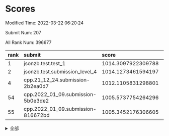 # Scores

Modified Time: 2022-03-22 06:20:24

Submit Num: 207

All Rank Num: 396677

| rank |               submit               |       score        |       sigma        | pk_num |
| :--- | :--------------------------------- | :----------------- | :----------------- | :----- |
| 1    | jsonzb.test.test_1                 | 1014.3097922309788 | 0.8422831114508842 | 7665   |
| 2    | jsonzb.test.submission_level_4     | 1014.1273461594197 | 0.8342934762847308 | 7666   |
| 4    | cpp.21_12_24.submission-2b2ea0d7   | 1012.1105831298801 | 0.803290231247837  | 7660   |
| 54   | cpp.2022_01_09.submission-5b0e3de2 | 1005.5737754264296 | 0.7306657692600992 | 7665   |
| 55   | cpp.2022_01_09.submission-816672bd | 1005.3452176306605 | 0.7134901262935253 | 7668   |


<details>
<summary>全部</summary>

| rank |                 submit                 |       score        |       sigma        | pk_num |
| :--- | :------------------------------------- | :----------------- | :----------------- | :----- |
| 1    | jsonzb.test.test_1                     | 1014.3097922309788 | 0.8422831114508842 | 7665   |
| 2    | jsonzb.test.submission_level_4         | 1014.1273461594197 | 0.8342934762847308 | 7666   |
| 3    | gobigger.level_3.submission_level_3_27 | 1012.222460717522  | 0.764532959355045  | 7663   |
| 4    | cpp.21_12_24.submission-2b2ea0d7       | 1012.1105831298801 | 0.803290231247837  | 7660   |
| 5    | gobigger.level_3.submission_level_3_10 | 1011.9629239162822 | 0.7821485751886783 | 7664   |
| 6    | gobigger.level_3.submission_level_3_24 | 1011.5691365014306 | 0.7975614756005259 | 7671   |
| 7    | gobigger.level_3.submission_level_3_12 | 1011.4339874804966 | 0.7668396495574499 | 7661   |
| 8    | gobigger.level_3.submission_level_3_15 | 1011.289321937011  | 0.7788856819958018 | 7664   |
| 9    | gobigger.level_3.submission_level_3_7  | 1011.2712811596423 | 0.7638631275189367 | 7663   |
| 10   | gobigger.level_3.submission_level_3_35 | 1010.9876750350544 | 0.7552627533959018 | 7668   |
| 11   | gobigger.level_3.submission_level_3_8  | 1010.8984210733485 | 0.7801462372373531 | 7662   |
| 12   | gobigger.level_3.submission_level_3_48 | 1010.8570657875292 | 0.778103280146093  | 7666   |
| 13   | gobigger.level_3.submission_level_3_37 | 1010.7234223539809 | 0.7538300265941347 | 7662   |
| 14   | gobigger.level_3.submission_level_3_1  | 1010.6994499785964 | 0.7666487042007822 | 7666   |
| 15   | gobigger.level_3.submission_level_3_44 | 1010.6949618639404 | 0.7581219958666001 | 7663   |
| 16   | gobigger.level_3.submission_level_3_26 | 1010.6237469671763 | 0.7710763448389224 | 7669   |
| 17   | gobigger.level_3.submission_level_3_42 | 1010.5349265915033 | 0.7631887552888887 | 7662   |
| 18   | gobigger.level_3.submission_level_3_18 | 1010.4406036126835 | 0.7584463179649719 | 7662   |
| 19   | gobigger.level_3.submission_level_3_21 | 1010.4393065851584 | 0.7669492842479568 | 7666   |
| 20   | gobigger.level_3.submission_level_3_39 | 1010.4248330586976 | 0.765929576042937  | 7671   |
| 21   | gobigger.level_3.submission_level_3_36 | 1010.2405258042023 | 0.7469997089046951 | 7664   |
| 22   | gobigger.level_3.submission_level_3_40 | 1010.2385997078227 | 0.7604484093276206 | 7662   |
| 23   | gobigger.level_3.submission_level_3_9  | 1010.2336145758977 | 0.7838155508587521 | 7670   |
| 24   | gobigger.level_3.submission_level_3_31 | 1010.2128062038182 | 0.762272463213303  | 7664   |
| 25   | gobigger.level_3.submission_level_3_30 | 1010.0632917102085 | 0.7657963473611404 | 7670   |
| 26   | gobigger.level_3.submission_level_3_0  | 1010.0509972416054 | 0.740840117354322  | 7660   |
| 27   | gobigger.level_3.submission_level_3_14 | 1010.0276437762268 | 0.7455269108915719 | 7664   |
| 28   | gobigger.level_3.submission_level_3_22 | 1010.0153462019905 | 0.7533363313698336 | 7669   |
| 29   | gobigger.level_3.submission_level_3_33 | 1010.0084641244237 | 0.7517203001097729 | 7670   |
| 30   | gobigger.level_3.submission_level_3_19 | 1009.9726548605006 | 0.7578256594263302 | 7665   |
| 31   | gobigger.level_3.submission_level_3_16 | 1009.9340442349604 | 0.7518080763038482 | 7667   |
| 32   | gobigger.level_3.submission_level_3_43 | 1009.7883175216033 | 0.7739640958012303 | 7662   |
| 33   | gobigger.level_3.submission_level_3_13 | 1009.7489417492094 | 0.7591453154814354 | 7662   |
| 34   | gobigger.level_3.submission_level_3_2  | 1009.6514685754439 | 0.7490805967518714 | 7665   |
| 35   | gobigger.level_3.submission_level_3_23 | 1009.6330499256286 | 0.7521226551792377 | 7665   |
| 36   | gobigger.level_3.submission_level_3_47 | 1009.5460157841169 | 0.7410999202889549 | 7665   |
| 37   | gobigger.level_3.submission_level_3_34 | 1009.4908846274708 | 0.7589256818528886 | 7668   |
| 38   | gobigger.level_3.submission_level_3_4  | 1009.4517660140616 | 0.7568178368216568 | 7663   |
| 39   | gobigger.level_3.submission_level_3_3  | 1009.4465680596172 | 0.7551900328141162 | 7670   |
| 40   | gobigger.level_3.submission_level_3_49 | 1009.4266067275055 | 0.7395544297065143 | 7665   |
| 41   | gobigger.level_3.submission_level_3_5  | 1009.2738779502178 | 0.7433201366300292 | 7668   |
| 42   | gobigger.level_3.submission_level_3_6  | 1009.1231666402508 | 0.7526672373782466 | 7669   |
| 43   | gobigger.level_3.submission_level_3_38 | 1009.1176255814726 | 0.7279659335880875 | 7665   |
| 44   | gobigger.level_3.submission_level_3_32 | 1009.0787414517282 | 0.7429730430696672 | 7663   |
| 45   | gobigger.level_3.submission_level_3_29 | 1009.0112098005177 | 0.7523119388676398 | 7663   |
| 46   | gobigger.level_3.submission_level_3_41 | 1008.9400599393595 | 0.7631573403069988 | 7665   |
| 47   | gobigger.level_3.submission_level_3_11 | 1008.9104537337965 | 0.7526056654117277 | 7663   |
| 48   | gobigger.level_3.submission_level_3_25 | 1008.7610897497403 | 0.7296737258161379 | 7660   |
| 49   | gobigger.level_3.submission_level_3_45 | 1008.6052011801388 | 0.7566643869085738 | 7667   |
| 50   | gobigger.level_3.submission_level_3_20 | 1008.3372583486638 | 0.7405830154927088 | 7664   |
| 51   | gobigger.level_3.submission_level_3_28 | 1008.3278340027366 | 0.7448826563684608 | 7672   |
| 52   | gobigger.level_3.submission_level_3_17 | 1008.2159928122674 | 0.7836010111894912 | 7665   |
| 53   | gobigger.level_3.submission_level_3_46 | 1007.8736594972486 | 0.7232653465809129 | 7666   |
| 54   | cpp.2022_01_09.submission-5b0e3de2     | 1005.5737754264296 | 0.7306657692600992 | 7665   |
| 55   | cpp.2022_01_09.submission-816672bd     | 1005.3452176306605 | 0.7134901262935253 | 7668   |
| 56   | gobigger.level_1.submission_level_1_35 | 1005.1955061109163 | 0.7178652640853734 | 7665   |
| 57   | gobigger.level_1.submission_level_1_37 | 1004.8984003009904 | 0.7201538884329306 | 7666   |
| 58   | gobigger.level_1.submission_level_1_1  | 1004.8609450523658 | 0.7221909882032176 | 7664   |
| 59   | gobigger.level_1.submission_level_1_16 | 1004.7821541181968 | 0.7308181363367262 | 7672   |
| 60   | gobigger.level_1.submission_level_1_24 | 1004.4324618606614 | 0.7221746404268433 | 7665   |
| 61   | gobigger.level_1.submission_level_1_32 | 1004.315900417727  | 0.7203131918540784 | 7665   |
| 62   | gobigger.level_1.submission_level_1_30 | 1004.2838884240421 | 0.7144659715395105 | 7664   |
| 63   | gobigger.level_1.submission_level_1_8  | 1004.2055204673219 | 0.715301822245729  | 7664   |
| 64   | gobigger.level_1.submission_level_1_38 | 1004.1432206702083 | 0.7120663491133076 | 7671   |
| 65   | gobigger.level_1.submission_level_1_42 | 1004.1031667623232 | 0.7154591806760281 | 7661   |
| 66   | gobigger.level_1.submission_level_1_25 | 1004.0798079347304 | 0.7340056486612846 | 7662   |
| 67   | gobigger.level_1.submission_level_1_44 | 1004.0411334825112 | 0.7115744987504377 | 7661   |
| 68   | gobigger.level_1.submission_level_1_22 | 1004.0174230115089 | 0.7197327482656846 | 7664   |
| 69   | gobigger.level_1.submission_level_1_28 | 1004.0059844891973 | 0.7300926519456935 | 7666   |
| 70   | gobigger.level_1.submission_level_1_34 | 1003.6613867219154 | 0.7299401470586717 | 7667   |
| 71   | gobigger.level_1.submission_level_1_29 | 1003.5651064503004 | 0.7244132991406464 | 7668   |
| 72   | gobigger.level_1.submission_level_1_49 | 1003.4804945671511 | 0.720595199758078  | 7661   |
| 73   | gobigger.level_1.submission_level_1_17 | 1003.4603788112739 | 0.7192049343691375 | 7667   |
| 74   | gobigger.level_1.submission_level_1_9  | 1003.433233250468  | 0.7156521988721766 | 7666   |
| 75   | gobigger.level_1.submission_level_1_43 | 1003.4265688493568 | 0.7161292753114011 | 7665   |
| 76   | gobigger.level_1.submission_level_1_36 | 1003.3408101088237 | 0.7163795744547027 | 7666   |
| 77   | gobigger.level_1.submission_level_1_18 | 1003.3102593611312 | 0.7240484106975636 | 7663   |
| 78   | gobigger.level_1.submission_level_1_6  | 1003.2840434375714 | 0.7039641805538246 | 7667   |
| 79   | gobigger.level_1.submission_level_1_23 | 1003.2742097021453 | 0.7275705050237817 | 7663   |
| 80   | gobigger.level_1.submission_level_1_15 | 1003.2483664814886 | 0.7146582888175654 | 7670   |
| 81   | gobigger.level_1.submission_level_1_11 | 1003.2124732876566 | 0.7235713554564951 | 7664   |
| 82   | gobigger.level_1.submission_level_1_45 | 1003.1684184969304 | 0.7074577497196525 | 7668   |
| 83   | gobigger.level_1.submission_level_1_4  | 1003.1620843816253 | 0.7118478392170269 | 7664   |
| 84   | gobigger.level_1.submission_level_1_14 | 1003.105745441615  | 0.7281248437177946 | 7671   |
| 85   | gobigger.level_1.submission_level_1_26 | 1003.0220728991361 | 0.724100089922221  | 7665   |
| 86   | gobigger.level_1.submission_level_1_41 | 1002.9902784639103 | 0.7128641259144464 | 7658   |
| 87   | gobigger.level_1.submission_level_1_21 | 1002.97625066073   | 0.7259773782411205 | 7667   |
| 88   | gobigger.level_1.submission_level_1_48 | 1002.9377665153526 | 0.719633961791019  | 7663   |
| 89   | gobigger.level_1.submission_level_1_5  | 1002.9161837437506 | 0.718862984951041  | 7670   |
| 90   | gobigger.level_1.submission_level_1_33 | 1002.8576951179248 | 0.7087368608043856 | 7667   |
| 91   | gobigger.level_1.submission_level_1_7  | 1002.8301120838123 | 0.7197520050254695 | 7663   |
| 92   | gobigger.level_1.submission_level_1_0  | 1002.8068991290594 | 0.7122626797598126 | 7668   |
| 93   | gobigger.level_1.submission_level_1_46 | 1002.7684750848782 | 0.718906146188253  | 7667   |
| 94   | gobigger.level_1.submission_level_1_27 | 1002.7404068328389 | 0.722514041156575  | 7663   |
| 95   | gobigger.level_1.submission_level_1_12 | 1002.6961242884987 | 0.7183273393739187 | 7664   |
| 96   | gobigger.level_1.submission_level_1_3  | 1002.5280839377549 | 0.7180325698124382 | 7667   |
| 97   | gobigger.level_1.submission_level_1_40 | 1002.5261953838237 | 0.7097875370243566 | 7666   |
| 98   | gobigger.level_1.submission_level_1_13 | 1002.4064009331512 | 0.7135426289569186 | 7666   |
| 99   | gobigger.level_1.submission_level_1_10 | 1002.4029890377905 | 0.717889884638514  | 7671   |
| 100  | gobigger.level_1.submission_level_1_20 | 1002.3555984911912 | 0.7065061034954006 | 7667   |
| 101  | gobigger.level_1.submission_level_1_31 | 1002.3530821110284 | 0.7139727964391102 | 7660   |
| 102  | gobigger.level_1.submission_level_1_19 | 1002.1621474016125 | 0.7070308500596761 | 7661   |
| 103  | gobigger.level_1.submission_level_1_2  | 1002.009652781774  | 0.7166387093979876 | 7658   |
| 104  | gobigger.level_1.submission_level_1_47 | 1001.7106379312073 | 0.7131081215842243 | 7667   |
| 105  | gobigger.level_1.submission_level_1_39 | 1001.5372985528785 | 0.7121680289023054 | 7665   |
| 106  | gobigger.random.submission_random_28   | 997.6182229347482  | 0.7112048058184789 | 7664   |
| 107  | gobigger.random.submission_random_8    | 997.3891581374585  | 0.7078357360822939 | 7670   |
| 108  | gobigger.random.submission_random_43   | 997.2341358720288  | 0.6992303907737621 | 7663   |
| 109  | gobigger.random.submission_random_47   | 997.1483243421187  | 0.6880862867062109 | 7668   |
| 110  | gobigger.random.submission_random_4    | 997.0959280830552  | 0.7033654460132913 | 7665   |
| 111  | gobigger.random.submission_random_0    | 996.9115235093514  | 0.7018743462634904 | 7668   |
| 112  | gobigger.random.submission_random_24   | 996.9101903303882  | 0.7065676700201493 | 7665   |
| 113  | gobigger.random.submission_random_10   | 996.8404824022879  | 0.7063726010336754 | 7667   |
| 114  | gobigger.random.submission_random_39   | 996.7930924438937  | 0.7103455140101583 | 7666   |
| 115  | gobigger.random.submission_random_40   | 996.7422845078268  | 0.7166708759337485 | 7667   |
| 116  | gobigger.random.submission_random_6    | 996.61069645351    | 0.7051797538560383 | 7666   |
| 117  | gobigger.random.submission_random_15   | 996.6073160556609  | 0.7108837686311221 | 7666   |
| 118  | gobigger.random.submission_random_26   | 996.5732278794997  | 0.7090476815833705 | 7668   |
| 119  | gobigger.random.submission_random_31   | 996.4850927637077  | 0.7092417152255177 | 7665   |
| 120  | gobigger.random.submission_random_23   | 996.4507226741646  | 0.6988532190993078 | 7661   |
| 121  | gobigger.random.submission_random_32   | 996.4035109659333  | 0.7082919015507774 | 7664   |
| 122  | gobigger.random.submission_random_46   | 996.3268536298501  | 0.7059037054810731 | 7665   |
| 123  | gobigger.random.submission_random_2    | 996.3135132095288  | 0.703127124540454  | 7664   |
| 124  | gobigger.random.submission_random_34   | 996.2929995179325  | 0.6897545342066845 | 7660   |
| 125  | gobigger.random.submission_random_45   | 996.0092816461613  | 0.7139147298803016 | 7660   |
| 126  | gobigger.random.submission_random_12   | 995.9372689527771  | 0.7192883239521237 | 7665   |
| 127  | gobigger.random.submission_random_35   | 995.8814771808649  | 0.7071290015830908 | 7668   |
| 128  | gobigger.random.submission_random_22   | 995.8611952491417  | 0.7158036989752413 | 7666   |
| 129  | gobigger.random.submission_random_44   | 995.8521847209137  | 0.7052155327890054 | 7667   |
| 130  | gobigger.random.submission_random_7    | 995.8376649731639  | 0.7006943292873308 | 7662   |
| 131  | gobigger.random.submission_random_38   | 995.8029685781237  | 0.7149882248590227 | 7667   |
| 132  | gobigger.random.submission_random_13   | 995.7464187289688  | 0.7080020660926215 | 7665   |
| 133  | gobigger.random.submission_random_19   | 995.711733861541   | 0.7088472544871579 | 7662   |
| 134  | gobigger.random.submission_random_37   | 995.7106428252825  | 0.7071533351453673 | 7666   |
| 135  | gobigger.random.submission_random_5    | 995.658720888978   | 0.7171472513008584 | 7661   |
| 136  | gobigger.random.submission_random_49   | 995.6461425880497  | 0.7179165328571607 | 7666   |
| 137  | gobigger.random.submission_random_42   | 995.6131130494463  | 0.70453529721509   | 7666   |
| 138  | gobigger.random.submission_random_25   | 995.5791871687583  | 0.7085881625041464 | 7663   |
| 139  | gobigger.random.submission_random_27   | 995.5567217318853  | 0.723286005456557  | 7667   |
| 140  | gobigger.random.submission_random_18   | 995.5297484210515  | 0.7235342781379145 | 7667   |
| 141  | gobigger.random.submission_random_36   | 995.4585048718101  | 0.6955395238117096 | 7670   |
| 142  | gobigger.random.submission_random_14   | 995.4553396008473  | 0.7143863427138495 | 7664   |
| 143  | gobigger.random.submission_random_11   | 995.4106123627831  | 0.7112373538583276 | 7666   |
| 144  | gobigger.random.submission_random_1    | 995.4019795171307  | 0.7170337257569537 | 7667   |
| 145  | gobigger.random.submission_random_21   | 995.3662347922238  | 0.720582430635394  | 7661   |
| 146  | gobigger.random.submission_random_3    | 995.3573724619824  | 0.7163929207057859 | 7668   |
| 147  | gobigger.random.submission_random_29   | 995.348659572385   | 0.7123856199069749 | 7661   |
| 148  | gobigger.random.submission_random_41   | 995.2800246558443  | 0.7178767182249622 | 7669   |
| 149  | gobigger.random.submission_random_17   | 995.2405345926151  | 0.7046568098056739 | 7664   |
| 150  | gobigger.random.submission_random_20   | 995.2379945646081  | 0.723214019140072  | 7668   |
| 151  | gobigger.random.submission_random_33   | 995.2054535703318  | 0.7274749540192867 | 7665   |
| 152  | gobigger.random.submission_random_16   | 995.1755597982706  | 0.7126662228072842 | 7661   |
| 153  | gobigger.random.submission_random_30   | 995.0288770367778  | 0.7008602651039695 | 7664   |
| 154  | gobigger.random.submission_random_9    | 994.9423875950996  | 0.7204178750449409 | 7664   |
| 155  | gobigger.level_2.submission_level_2_36 | 994.7338486372211  | 0.7271116822285917 | 7664   |
| 156  | gobigger.random.submission_random_48   | 994.5999239302627  | 0.7189777768295831 | 7666   |
| 157  | gobigger.level_2.submission_level_2_7  | 994.0213334845171  | 0.7210841094713211 | 7665   |
| 158  | gobigger.level_2.submission_level_2_25 | 993.340801950636   | 0.7533162887236318 | 7663   |
| 159  | gobigger.level_2.submission_level_2_10 | 993.2975753551802  | 0.7535888011680241 | 7664   |
| 160  | gobigger.level_2.submission_level_2_15 | 993.2594601854094  | 0.7618294717845635 | 7667   |
| 161  | gobigger.level_2.submission_level_2_40 | 993.2252656441964  | 0.7352676432457147 | 7665   |
| 162  | gobigger.level_2.submission_level_2_18 | 993.1535551007574  | 0.7325155138898727 | 7662   |
| 163  | gobigger.level_2.submission_level_2_5  | 993.0991665153051  | 0.7474702044227497 | 7662   |
| 164  | gobigger.level_2.submission_level_2_47 | 993.0838504664496  | 0.7311936571285459 | 7669   |
| 165  | gobigger.level_2.submission_level_2_48 | 993.0269401257195  | 0.7319699618679639 | 7667   |
| 166  | gobigger.level_2.submission_level_2_30 | 992.9414275917239  | 0.7458061689984266 | 7666   |
| 167  | gobigger.level_2.submission_level_2_37 | 992.9294403186233  | 0.7396564652593323 | 7668   |
| 168  | gobigger.level_2.submission_level_2_43 | 992.8563231957737  | 0.7490947014961955 | 7670   |
| 169  | gobigger.level_2.submission_level_2_6  | 992.8300589283638  | 0.7456212152051399 | 7667   |
| 170  | gobigger.level_2.submission_level_2_34 | 992.6621869811165  | 0.7513428168415468 | 7667   |
| 171  | gobigger.level_2.submission_level_2_8  | 992.4424810096068  | 0.7459231385925866 | 7669   |
| 172  | gobigger.level_2.submission_level_2_1  | 992.4253523665533  | 0.7371562720671833 | 7665   |
| 173  | gobigger.level_2.submission_level_2_3  | 992.4080903879081  | 0.7436287734260336 | 7669   |
| 174  | gobigger.level_2.submission_level_2_45 | 992.3372488537523  | 0.7437104490940414 | 7661   |
| 175  | gobigger.level_2.submission_level_2_2  | 992.321557048698   | 0.7544962634363246 | 7664   |
| 176  | gobigger.level_2.submission_level_2_29 | 992.2395835141     | 0.7504221837239352 | 7668   |
| 177  | gobigger.level_2.submission_level_2_35 | 992.2265295298647  | 0.7274252958707789 | 7666   |
| 178  | gobigger.level_2.submission_level_2_39 | 992.2217576691983  | 0.7380954999516836 | 7661   |
| 179  | gobigger.level_2.submission_level_2_13 | 992.2025327743951  | 0.7565532831302374 | 7667   |
| 180  | gobigger.level_2.submission_level_2_14 | 992.1240399663287  | 0.7539216291237335 | 7665   |
| 181  | gobigger.level_2.submission_level_2_11 | 992.0320078580531  | 0.7352478927045872 | 7665   |
| 182  | gobigger.level_2.submission_level_2_44 | 991.9253664293344  | 0.7682089264789378 | 7667   |
| 183  | gobigger.level_2.submission_level_2_26 | 991.8749394400785  | 0.7495613032490479 | 7667   |
| 184  | gobigger.level_2.submission_level_2_31 | 991.8707390907679  | 0.7299704707176495 | 7664   |
| 185  | gobigger.level_2.submission_level_2_12 | 991.7884649298205  | 0.7471321918195021 | 7663   |
| 186  | gobigger.level_2.submission_level_2_4  | 991.6925996932399  | 0.735038587629609  | 7666   |
| 187  | gobigger.level_2.submission_level_2_42 | 991.6570062538701  | 0.7431524395500766 | 7672   |
| 188  | gobigger.level_2.submission_level_2_19 | 991.6389415484402  | 0.7742953088274472 | 7667   |
| 189  | gobigger.level_2.submission_level_2_20 | 991.5829013930271  | 0.7649968445225298 | 7665   |
| 190  | gobigger.level_2.submission_level_2_38 | 991.5548085289901  | 0.742371677536183  | 7665   |
| 191  | gobigger.level_2.submission_level_2_41 | 991.4514934616295  | 0.7342220319718831 | 7669   |
| 192  | gobigger.level_2.submission_level_2_33 | 991.4240401448701  | 0.7463920292270929 | 7667   |
| 193  | gobigger.level_2.submission_level_2_23 | 991.3661376616849  | 0.7416860521366268 | 7660   |
| 194  | gobigger.level_2.submission_level_2_21 | 991.3043803343737  | 0.7415567001016334 | 7664   |
| 195  | gobigger.level_2.submission_level_2_27 | 991.274244044639   | 0.7503454051352564 | 7665   |
| 196  | gobigger.level_2.submission_level_2_32 | 991.207971582056   | 0.7471685591587264 | 7664   |
| 197  | gobigger.level_2.submission_level_2_9  | 991.1905745746382  | 0.7411025837125761 | 7667   |
| 198  | gobigger.level_2.submission_level_2_49 | 991.1650416730372  | 0.7597048154199089 | 7664   |
| 199  | gobigger.level_2.submission_level_2_22 | 990.9644447794506  | 0.765043916061255  | 7661   |
| 200  | gobigger.level_2.submission_level_2_0  | 990.9537590064814  | 0.7465470312815452 | 7664   |
| 201  | gobigger.level_2.submission_level_2_28 | 990.8922669353606  | 0.755350012310446  | 7664   |
| 202  | gobigger.level_2.submission_level_2_16 | 990.8870768452707  | 0.7630054088036357 | 7666   |
| 203  | gobigger.level_2.submission_level_2_17 | 990.5879427078426  | 0.7809886297622535 | 7666   |
| 204  | gobigger.level_2.submission_level_2_46 | 990.5428452179676  | 0.7577296536124313 | 7662   |
| 205  | gobigger.level_2.submission_level_2_24 | 989.5732483187307  | 0.7683014312932415 | 7664   |
| 206  | gobigger.none.submission_none_0        | 976.9609804418873  | 1.4385455232606978 | 7663   |
| 207  | gobigger.none.submission_none_1        | 975.7158974421302  | 1.5939137858463008 | 7671   |

</details>